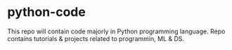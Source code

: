 # python-code
This repo will contain code majorly in Python programming language. Repo contains tutorials &amp; projects related to programmin, ML &amp; DS.
